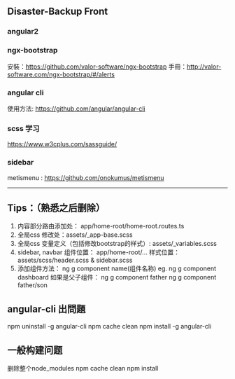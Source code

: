 ## Disaster-Backup  Front

### angular2

### ngx-bootstrap
  安裝：https://github.com/valor-software/ngx-bootstrap
  手冊：http://valor-software.com/ngx-bootstrap/#/alerts
  
### angular cli
  使用方法: https://github.com/angular/angular-cli
  
### scss 学习
  https://www.w3cplus.com/sassguide/
  
### sidebar
  metismenu : https://github.com/onokumus/metismenu
  
 -----

## Tips：（熟悉之后删除）
1.  内容部分路由添加处： app/home-root/home-root.routes.ts
2.  全局css 修改处：assets/_app-base.scss
3.  全局css 变量定义（包括修改bootstrap的样式）: assets/_variables.scss
4.  sidebar, navbar 
    组件位置： app/home-root/...
    样式位置： assets/scss/header.scss & sidebar.scss
5.  添加组件方法： ng g component name(组件名称)
        eg.  ng g component dashboard
        如果是父子组件：
            ng g component father
            ng g component father/son
            

## angular-cli 出問題
npm uninstall -g angular-cli
npm cache clean
npm install -g angular-cli

## 一般构建问题
删除整个node_modules
npm cache clean
npm install

            
